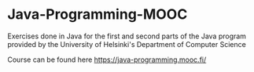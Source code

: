 # Java-Programming-MOOC

Exercises done in Java for the first and second parts of the Java program provided by the University of Helsinki's Department of Computer Science

Course can be found here https://java-programming.mooc.fi/
